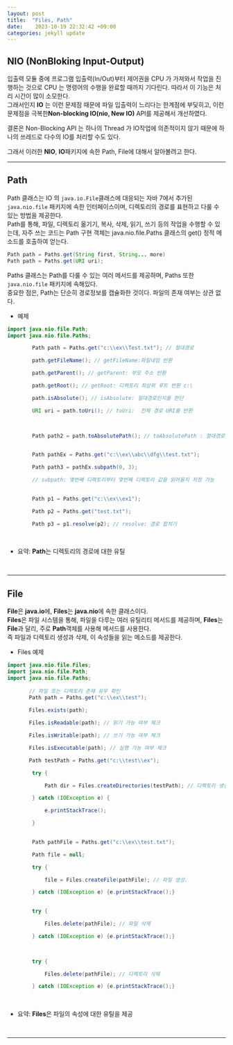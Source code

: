 ```yaml
---
layout: post
title:  "Files, Path" 
date:    2023-10-19 22:32:42 +09:00
categories: jekyll update
---
```


NIO (NonBloking Input-Output)
-------------

입출력 모듈 중에 프로그램 입출력(In/Out)부터 제어권을 CPU 가 가져와서 작업을 진행하는 것으로 CPU 는  명령어의 수행을 완료할 때까지 기다린다. 따라서 이 기능은 처리 시간이 많이 소모한다.<br>
그래서인지 **IO** 는 이런 문제점 때문에 파일 입출력이 느리다는 한계점에 부딫히고, 이런 문제점을 극복한**Non-blocking IO(nio, New IO)** API를 제공해서 개선하였다.<br>

결론은 Non-Blocking API 는  하나의 Thread 가 IO작업에 의존적이지 않기 때문에 하나의 쓰레드로 다수의 IO를 처리할 수도 있다.<br>

그래서 이러한 **NIO**, **IO**패키지에 속한 Path, File에 대해서 알아볼려고 한다.<br>


---------------------------------------

Path
-------------

Path 클래스는 IO 의 ```java.io.File```클래스에 대응되는 자바 7에서 추가된 ```java.nio.file``` 패키지에 속한 인터페이스이며, 디렉토리의 경로를 표현하고 다룰 수 있는 방법을 제공한다. <br>
Path를 통해, 파일, 디렉토리 옮기기, 복사, 삭제, 읽기, 쓰기 등의 작업을 수행할 수 있는데, 자주 쓰는 코드는 Path 구현 객체는 java.nio.file.Paths 클래스의 get() 정적 메소드를 호출하여 얻는다. <br>

```java
Path path = Paths.get(String first, String... more)
Path path = Paths.get(URI uri);
```

Paths 클래스는 Path를 다룰 수 있는 여러 메서드를 제공하며, Paths 또한 ```java.nio.file``` 패키지에 속해있다.<br>
중요한 점은, Path는 단순히 경로정보를 캡슐화한 것이다. 파일의 존재 여부는 상관 없다. <br>

- 예제

```java
import java.nio.file.Path;
import java.nio.file.Paths;

        Path path = Paths.get("c:\\ex\\Test.txt"); // 절대경로

        path.getFileName(); // getFileName:파일네임 반환

        path.getParent(); // getParent: 부모 주소 반환

        path.getRoot(); // getRoot: 디렉토리 최상위 루트 반환 c:\

        path.isAbsolute(); // isAbsolute: 절대경로인지를 판단

        URI uri = path.toUri(); // toUri:  전체 경로 URI를 반환 
        


        Path path2 = path.toAbsolutePath(); // toAbsolutePath : 졀대경로를 반환
        

        Path pathEx = Paths.get("c:\\ex\\abc\\dfg\\test.txt"); 

        Path path3 = pathEx.subpath(0, 3); 

        // subpath: 몇번째 디렉토리부터 몇번째 디렉토리 값을 읽어올지 지정 가능
    

        Path p1 = Paths.get("c:\\ex\\ex1");

        Path p2 = Paths.get("test.txt");

        Path p3 = p1.resolve(p2); // resolve: 경로 합치기
```

<br>

- 요약: **Path**는 디렉토리의 경로에 대한 유틸

<br>

---------------------------------------


File
-------------

**File**은 **java.io**에, **Files**는 **java.nio**에 속한 클래스이다.<br>
**Files**은 파일 시스템을 통해, 파일을 다루는 여러 유틸리티 메서드를 제공하며, **Files**는 **File**과 달리, 주로 **Path**객체를 사용해 메서드를 사용한다.<br>
즉 파일과 디렉토리 생성과 삭제, 이 속성들을 읽는 메소드를 제공한다. <br>

- Files 예제 

```java
import java.nio.file.Files;
import java.nio.file.Path;
import java.nio.file.Paths;
       
       // 파일 또는 디렉토리 존재 유무 확인
       Path path = Paths.get("c:\\ex\\test");
          
       Files.exists(path);

       Files.isReadable(path); // 읽기 가능 여부 체크

       Files.isWritable(path); // 쓰기 가능 여부 체크

       Files.isExecutable(path); // 실행 가능 여부 체크

       Path testPath = Paths.get("c:\\test\\ex");

        try {

            Path dir = Files.createDirectories(testPath); // 디렉토리 생성. 예외처리 필요

        } catch (IOException e) {

            e.printStackTrace();

        }
        

        Path pathFile = Paths.get("c:\\ex\\test.txt");

        Path file = null;

        try {

            file = Files.createFile(pathFile); // 파일 생성.

        } catch (IOException e) {e.printStackTrace();}

        
        try {

            Files.delete(pathFile); // 파일 삭제

        } catch (IOException e) {e.printStackTrace();}

    

        try {

            Files.delete(pathFile); // 디렉토리 삭제

        } catch (IOException e) {e.printStackTrace();}
```

<br>

- 요약: **Files**은 파일의 속성에 대한 유틸을 제공

<br>

---------------------------------------






[jekyll-docs]: https://jekyllrb.com/docs/home
[jekyll-gh]:   https://github.com/jekyll/jekyll
[jekyll-talk]: https://talk.jekyllrb.com/
